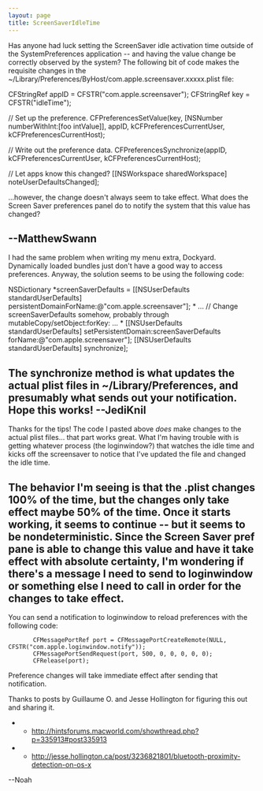 ```yaml
---
layout: page
title: ScreenSaverIdleTime
---
```


Has anyone had luck setting the ScreenSaver idle activation time outside of the SystemPreferences application -- and having the value change be correctly observed by the system?  The following bit of code makes the requisite changes in the ~/Library/Preferences/ByHost/com.apple.screensaver.xxxxx.plist file:

    
CFStringRef appID = CFSTR("com.apple.screensaver");
CFStringRef key = CFSTR("idleTime");

// Set up the preference.
CFPreferencesSetValue(key, 
                      [NSNumber numberWithInt:[foo intValue]], 
                      appID,
                      kCFPreferencesCurrentUser, 
                      kCFPreferencesCurrentHost);
    
// Write out the preference data.
CFPreferencesSynchronize(appID,
                         kCFPreferencesCurrentUser, 
                         kCFPreferencesCurrentHost);
    
// Let apps know this changed?
[[NSWorkspace sharedWorkspace] noteUserDefaultsChanged];


...however, the change doesn't always seem to take effect.  What does the Screen Saver preferences panel do to notify the system that this value has changed?

--MatthewSwann
----
I had the same problem when writing my menu extra, Dockyard. Dynamically loaded bundles just don't have a good way to access preferences. Anyway, the solution seems to be using the following code:
    
NSDictionary *screenSaverDefaults = [[NSUserDefaults standardUserDefaults] persistentDomainForName:@"com.apple.screensaver"];
*
...
// Change screenSaverDefaults somehow, probably through mutableCopy/setObject:forKey:
...
*
[[NSUserDefaults standardUserDefaults] setPersistentDomain:screenSaverDefaults forName:@"com.apple.screensaver"];
[[NSUserDefaults standardUserDefaults] synchronize];

The     synchronize method is what updates the actual plist files in ~/Library/Preferences, and presumably what sends out your notification. Hope this works! --JediKnil
----
Thanks for the tips!  The code I pasted above *does* make changes to the actual plist files... that part works great.  What I'm having trouble with is getting whatever process (the loginwindow?) that watches the idle time and kicks off the screensaver to notice that I've updated the file and changed the idle time.

The behavior I'm seeing is that the .plist changes 100% of the time, but the changes only take effect maybe 50% of the time.  Once it starts working, it seems to continue -- but it seems to be nondeterministic.  Since the Screen Saver pref pane is able to change this value and have it take effect with absolute certainty, I'm wondering if there's a message I need to send to loginwindow or something else I need to call in order for the changes to take effect.
----
You can send a notification to loginwindow to reload preferences with the following code:
    
           CFMessagePortRef port = CFMessagePortCreateRemote(NULL, CFSTR("com.apple.loginwindow.notify"));
           CFMessagePortSendRequest(port, 500, 0, 0, 0, 0, 0);
           CFRelease(port);


Preference changes will take immediate effect after sending that notification.

Thanks to posts by Guillaume O. and Jesse Hollington for figuring this out and sharing it.

*  - http://hintsforums.macworld.com/showthread.php?p=335913#post335913
*  - http://jesse.hollington.ca/post/3236821801/bluetooth-proximity-detection-on-os-x
 
--Noah

